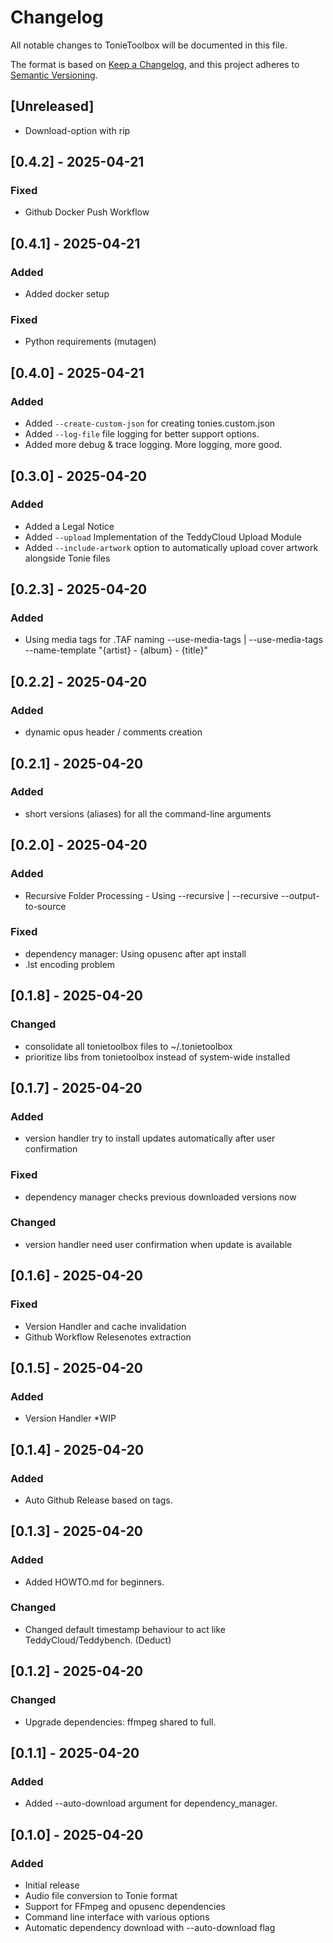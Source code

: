 # Changelog

All notable changes to TonieToolbox will be documented in this file.

The format is based on [Keep a Changelog](https://keepachangelog.com/en/1.0.0/),
and this project adheres to [Semantic Versioning](https://semver.org/spec/v2.0.0.html).

## [Unreleased]
- Download-option with rip
## [0.4.2] - 2025-04-21
### Fixed
- Github Docker Push Workflow
## [0.4.1] - 2025-04-21
### Added
- Added docker setup
### Fixed
- Python requirements (mutagen)
## [0.4.0] - 2025-04-21
### Added
- Added `--create-custom-json` for creating tonies.custom.json
- Added `--log-file` file logging for better support options.
- Added more debug & trace logging. More logging, more good.
## [0.3.0] - 2025-04-20
### Added
- Added a Legal Notice
- Added `--upload` Implementation of the TeddyCloud Upload Module 
- Added `--include-artwork` option to automatically upload cover artwork alongside Tonie files
## [0.2.3] - 2025-04-20
### Added
- Using media tags for .TAF naming --use-media-tags | --use-media-tags --name-template "{artist} - {album} - {title}"
## [0.2.2] - 2025-04-20
### Added
- dynamic opus header / comments creation
## [0.2.1] - 2025-04-20
### Added
- short versions (aliases) for all the command-line arguments
## [0.2.0] - 2025-04-20
### Added
- Recursive Folder Processing - Using --recursive | --recursive --output-to-source
### Fixed
- dependency manager: Using opusenc after apt install
- .lst encoding problem
## [0.1.8] - 2025-04-20
### Changed
- consolidate all tonietoolbox files to ~/.tonietoolbox
- prioritize libs from tonietoolbox instead of system-wide installed
## [0.1.7] - 2025-04-20
### Added
- version handler try to install updates automatically after user confirmation
### Fixed
- dependency manager checks previous downloaded versions now
### Changed
- version handler need user confirmation when update is available
## [0.1.6] - 2025-04-20
### Fixed
- Version Handler and cache invalidation
- Github Workflow Relesenotes extraction
## [0.1.5] - 2025-04-20
### Added
- Version Handler *WIP
## [0.1.4] - 2025-04-20
### Added
- Auto Github Release based on tags.
## [0.1.3] - 2025-04-20
### Added
- Added HOWTO.md for beginners.
### Changed
- Changed default timestamp behaviour to act like TeddyCloud/Teddybench. (Deduct)
## [0.1.2] - 2025-04-20
### Changed
- Upgrade dependencies: ffmpeg shared to full.
## [0.1.1] - 2025-04-20
### Added
- Added --auto-download argument for dependency_manager.
## [0.1.0] - 2025-04-20
### Added
- Initial release
- Audio file conversion to Tonie format
- Support for FFmpeg and opusenc dependencies
- Command line interface with various options
- Automatic dependency download with --auto-download flag